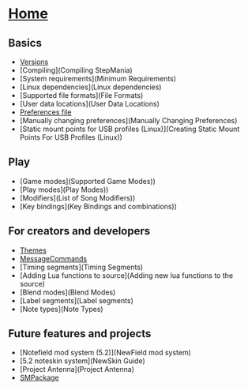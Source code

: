 # [Home](https://github.com/stepmania/stepmania/wiki)
## Basics
  * [Versions](Versions)
  * [Compiling](Compiling StepMania)
  * [System requirements](Minimum Requirements)
  * [Linux dependencies](Linux dependencies)
  * [Supported file formats](File Formats)
  * [User data locations](User Data Locations)
  * [Preferences file](Preferences.ini)
  * [Manually changing preferences](Manually Changing Preferences)
  * [Static mount points for USB profiles (Linux)](Creating Static Mount Points For USB Profiles (Linux))
## Play
  * [Game modes](Supported Game Modes))
  * [Play modes](Play Modes))
  * [Modifiers](List of Song Modifiers))
  * [Key bindings](Key Bindings and combinations))
## For creators and developers
  * [Themes](Theming)
  * [MessageCommands](MessageCommands)
  * [Timing segments](Timing Segments)
  * [Adding Lua functions to source](Adding new lua functions to the source)
  * [Blend modes](Blend Modes)
  * [Label segments](Label segments)
  * [Note types](Note Types)
## Future features and projects
  * [Notefield mod system (5.2)](NewField mod system)
  * [5.2 noteskin system](NewSkin Guide)
  * [Project Antenna](Project Antenna)
  * [SMPackage](SMPackage)
